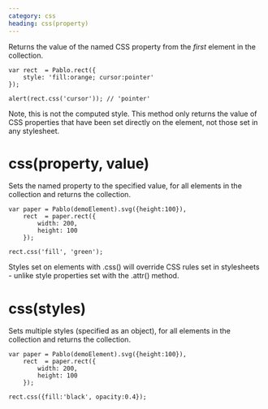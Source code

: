 ```yaml
---
category: css
heading: css(property)
---
```


Returns the value of the named CSS property from the _first_ element in the collection.

    var rect  = Pablo.rect({
        style: 'fill:orange; cursor:pointer'
    });

    alert(rect.css('cursor')); // 'pointer'

Note, this is not the computed style. This method only returns the value of CSS properties that have been set directly on the element, not those set in any stylesheet.


# css(property, value)

Sets the named property to the specified value, for all elements in the collection and returns the collection.

    var paper = Pablo(demoElement).svg({height:100}),
        rect  = paper.rect({
            width: 200,
            height: 100
        });

    rect.css('fill', 'green');

Styles set on elements with .css() will override CSS rules set in stylesheets - unlike style properties set with the .attr() method.


# css(styles)

Sets multiple styles (specified as an object), for all elements in the collection and returns the collection.

    var paper = Pablo(demoElement).svg({height:100}),
        rect  = paper.rect({
            width: 200,
            height: 100
        });

    rect.css({fill:'black', opacity:0.4});
